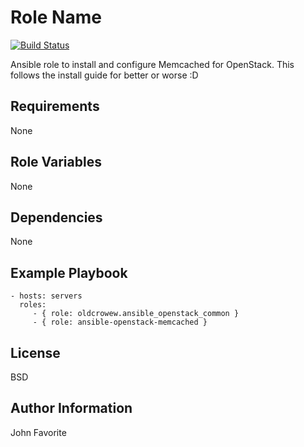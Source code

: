 # Role Name

[![Build Status](https://travis-ci.org/OldCrowEW/ansible-openstack-memcached.svg?branch=master)](https://travis-ci.org/OldCrowEW/ansible-openstack-memcached)

Ansible role to install and configure Memcached for OpenStack. This follows the install guide for better or worse :D

## Requirements

None

## Role Variables

None

## Dependencies

None

## Example Playbook

    - hosts: servers
      roles:
         - { role: oldcrowew.ansible_openstack_common }
         - { role: ansible-openstack-memcached }

## License

BSD

## Author Information

John Favorite